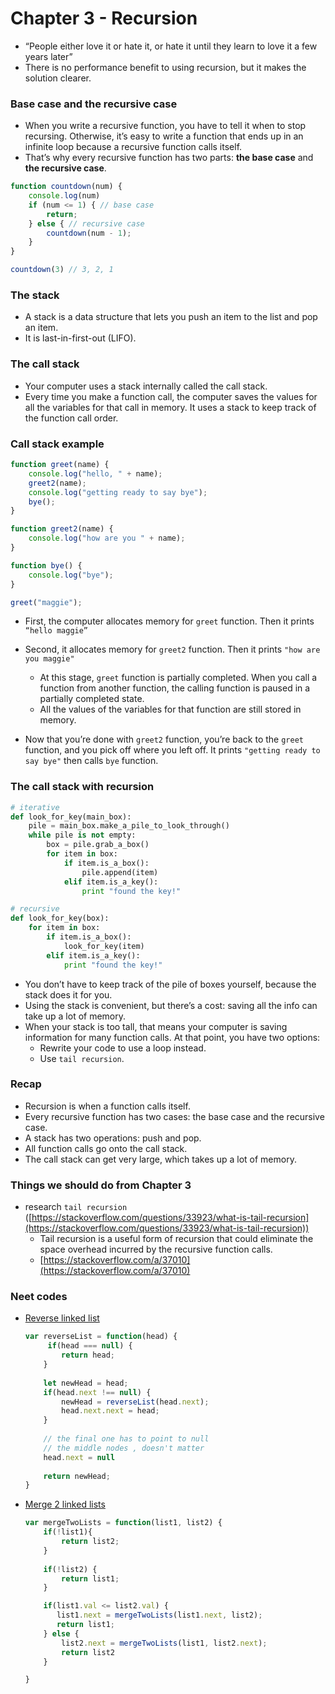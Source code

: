 # Chapter 3 - Recursion

- “People either love it or hate it, or hate it until they learn to love it a few years later”
- There is no performance benefit to using recursion, but it makes the solution clearer.

### Base case and the recursive case

- When you write a recursive function, you have to tell it when to stop recursing. Otherwise, it’s easy to write a function that ends up in an infinite loop because a recursive function calls itself.
- That’s why every recursive function has two parts: **the base case** and **the recursive case**.

```jsx
function countdown(num) {
	console.log(num)
	if (num <= 1) { // base case
		return;
	} else { // recursive case
		countdown(num - 1);
	}
}

countdown(3) // 3, 2, 1
```

### The stack

- A stack is a data structure that lets you push an item to the list and pop an item.
- It is last-in-first-out (LIFO).

### The call stack

- Your computer uses a stack internally called the call stack.
- Every time you make a function call, the computer saves the values for all the variables for that call in memory. It uses a stack to keep track of the function call order.

### Call stack example

```jsx
function greet(name) {
	console.log("hello, " + name);
	greet2(name);
	console.log("getting ready to say bye");
	bye();
}

function greet2(name) {
	console.log("how are you " + name);
}

function bye() {
	console.log("bye");
}

greet("maggie");
```

- First, the computer allocates memory for `greet` function. Then it prints `“hello maggie”`
        
- Second, it allocates memory for `greet2` function. Then it prints `"how are you maggie"`
    - At this stage, `greet` function is partially completed. When you call a function from another function, the calling function is paused in a partially completed state.
    - All the values of the variables for that function are still stored in memory.
        
- Now that you’re done with `greet2` function, you’re back to the `greet` function, and you pick off where you left off. It prints `"getting ready to say bye"` then calls `bye` function.

### The call stack with recursion

```python
# iterative
def look_for_key(main_box):
	pile = main_box.make_a_pile_to_look_through()
	while pile is not empty:
		box = pile.grab_a_box()
		for item in box:
			if item.is_a_box():
				pile.append(item)
			elif item.is_a_key():
				print "found the key!"

# recursive
def look_for_key(box):
	for item in box:
		if item.is_a_box():
			look_for_key(item)
		elif item.is_a_key():
			print "found the key!"
```

- You don’t have to keep track of the pile of boxes yourself, because the stack does it for you.
- Using the stack is convenient, but there’s a cost: saving all the info can take up a lot of memory.
- When your stack is too tall, that means your computer is saving information for many function calls. At that point, you have two options:
    - Rewrite your code to use a loop instead.
    - Use `tail recursion`.

### Recap

- Recursion is when a function calls itself.
- Every recursive function has two cases: the base case and the recursive case.
- A stack has two operations: push and pop.
- All function calls go onto the call stack.
- The call stack can get very large, which takes up a lot of memory.

### Things we should do from Chapter 3

- research `tail recursion` ([https://stackoverflow.com/questions/33923/what-is-tail-recursion](https://stackoverflow.com/questions/33923/what-is-tail-recursion))
    - Tail recursion is a useful form of recursion that could eliminate the space overhead incurred by the recursive function calls.
    - [https://stackoverflow.com/a/37010](https://stackoverflow.com/a/37010)

### Neet codes

- [Reverse linked list](https://leetcode.com/problems/reverse-linked-list/)
    
    ```jsx
    var reverseList = function(head) {
         if(head === null) {
            return head;
        }
     
        let newHead = head;
        if(head.next !== null) {
            newHead = reverseList(head.next);  
            head.next.next = head;
        } 
        
        // the final one has to point to null
        // the middle nodes , doesn't matter
        head.next = null
        
        return newHead;
    }
    ```
    
- [Merge 2 linked lists](https://leetcode.com/problems/merge-two-sorted-lists/)
    
    ```jsx
    var mergeTwoLists = function(list1, list2) {
        if(!list1){
            return list2;
        }
        
        if(!list2) {
            return list1;
        }
    
        if(list1.val <= list2.val) {
           list1.next = mergeTwoLists(list1.next, list2);
           return list1; 
        } else {
            list2.next = mergeTwoLists(list1, list2.next);
            return list2
        }        
    
    }
    ```
